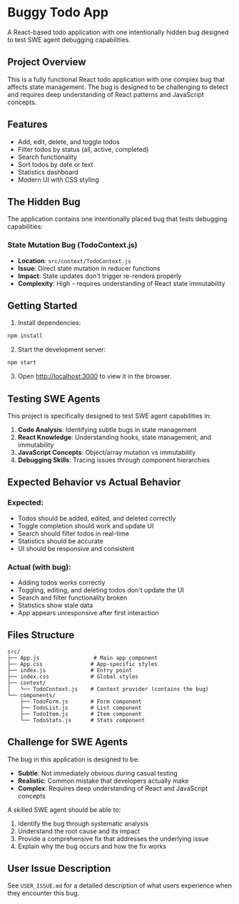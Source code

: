 # Buggy Todo App

A React-based todo application with one intentionally hidden bug designed to test SWE agent debugging capabilities.

## Project Overview

This is a fully functional React todo application with one complex bug that affects state management. The bug is designed to be challenging to detect and requires deep understanding of React patterns and JavaScript concepts.

## Features

- Add, edit, delete, and toggle todos
- Filter todos by status (all, active, completed)
- Search functionality
- Sort todos by date or text
- Statistics dashboard
- Modern UI with CSS styling

## The Hidden Bug

The application contains one intentionally placed bug that tests debugging capabilities:

### State Mutation Bug (TodoContext.js)

- **Location**: `src/context/TodoContext.js`
- **Issue**: Direct state mutation in reducer functions
- **Impact**: State updates don't trigger re-renders properly
- **Complexity**: High - requires understanding of React state immutability

## Getting Started

1. Install dependencies:

```bash
npm install
```

2. Start the development server:

```bash
npm start
```

3. Open [http://localhost:3000](http://localhost:3000) to view it in the browser.

## Testing SWE Agents

This project is specifically designed to test SWE agent capabilities in:

1. **Code Analysis**: Identifying subtle bugs in state management
2. **React Knowledge**: Understanding hooks, state management, and immutability
3. **JavaScript Concepts**: Object/array mutation vs immutability
4. **Debugging Skills**: Tracing issues through component hierarchies

## Expected Behavior vs Actual Behavior

### Expected:

- Todos should be added, edited, and deleted correctly
- Toggle completion should work and update UI
- Search should filter todos in real-time
- Statistics should be accurate
- UI should be responsive and consistent

### Actual (with bug):

- Adding todos works correctly
- Toggling, editing, and deleting todos don't update the UI
- Search and filter functionality broken
- Statistics show stale data
- App appears unresponsive after first interaction

## Files Structure

```
src/
├── App.js                 # Main app component
├── App.css               # App-specific styles
├── index.js              # Entry point
├── index.css             # Global styles
├── context/
│   └── TodoContext.js    # Context provider (contains the bug)
└── components/
    ├── TodoForm.js       # Form component
    ├── TodoList.js       # List component
    ├── TodoItem.js       # Item component
    └── TodoStats.js      # Stats component
```

## Challenge for SWE Agents

The bug in this application is designed to be:

- **Subtle**: Not immediately obvious during casual testing
- **Realistic**: Common mistake that developers actually make
- **Complex**: Requires deep understanding of React and JavaScript concepts

A skilled SWE agent should be able to:

1. Identify the bug through systematic analysis
2. Understand the root cause and its impact
3. Provide a comprehensive fix that addresses the underlying issue
4. Explain why the bug occurs and how the fix works

## User Issue Description

See `USER_ISSUE.md` for a detailed description of what users experience when they encounter this bug.
